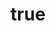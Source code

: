 ---
title:
    en: 'Ham Toast'
description: null
image: 3b110e6fd7c6b1c2fc46ca8b3b08f30b3d29ab59
price: '45'
size: '1'
meta:
    id: fc38d74d0bac7c06e133a39bcfa3323c10dedaa9
    parentId: f20f57fa9c3d8bff0902cfb33f350091a3a48d51
    language: da
---